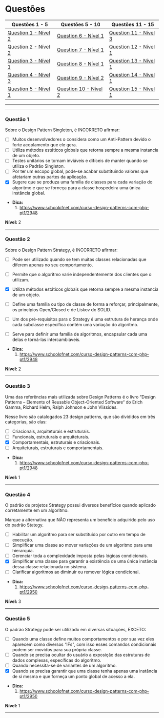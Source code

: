 # Questões

| Questões 1 - 5            | Questões 5 - 10             | Questões 11 - 15            |
|---------------------------|-----------------------------|-----------------------------|
| [Question 1 - Nível 2][1] | [Question 6 - Nível 1][6]   | [Question 11 - Nível 3][11] |
| [Question 2 - Nível 2][2] | [Question 7 - Nível 1][7]   | [Question 12 - Nível 1][12] |
| [Question 3 - Nível 1][3] | [Question 8 - Nível 1][8]   | [Question 13 - Nível 1][13] |
| [Question 4 - Nível 3][4] | [Question 9 - Nível 2][9]   | [Question 14 - Nível 1][14] |
| [Question 5 - Nível 1][5] | [Question 10 - Nível 2][10] | [Question 15 - Nível 1][15] |
                     
***

[1]:#questão-1
[2]:#questão-2
[3]:#questão-3
[4]:#questão-4
[5]:#questão-5
[6]:#questão-6
[7]:#questão-7
[8]:#questão-8
[9]:#questão-9
[10]:#questão-10
[11]:#questão-11
[12]:#questão-12
[13]:#questão-13
[14]:#questão-14
[15]:#questão-15

***

### Questão 1

Sobre o Design Pattern Singleton, é INCORRETO afirmar:

- [ ] Muitos desenvolvedores o considera como um Anti-Pattern devido o forte acoplamento que ele gera.
- [ ] Utiliza métodos estáticos globais que retorna sempre a mesma instancia de um objeto.
- [ ] Testes unitários se tornam inviáveis e difíceis de manter quando se utiliza o Padrão Singleton.
- [ ] Por ter um escopo global, pode-se acabar substituindo valores que afetariam outras partes da aplicação.
- [x] Sugere que se produza uma família de classes para cada variação do algoritmo e que se forneça para a classe hospedeira uma única instância global.

* **Dica:**
    1. <https://www.schoolofnet.com/curso-design-patterns-com-php-pt1/2948>

**Nível:** 2

***

### Questão 2

Sobre o Design Pattern Strategy, é INCORRETO afirmar:

- [ ] Pode ser utilizado quando se tem muitas classes relacionadas que diferem apenas no seu comportamento.
- [ ] Permite que o algoritmo varie independentemente dos clientes que o utilizam.
- [x] Utiliza métodos estáticos globais que retorna sempre a mesma instancia de um objeto.
- [ ] Define uma família ou tipo de classe de forma a reforçar, principalmente, os princípios Open/Closed e de Liskov do SOLID.
- [ ] Um dos pré-requisitos para o Strategy é uma estrutura de herança onde cada subclasse específica contém uma variação do algoritmo.
- [ ] Serve para definir uma família de algoritmos, encapsular cada uma delas e torná-las intercambiáveis.


* **Dica:**
    1. <https://www.schoolofnet.com/curso-design-patterns-com-php-pt1/2948>

**Nível:** 2

***

### Questão 3

Uma das referências mais utilizada sobre Design Patterns é o livro “Design Patterns – Elements of Reusable Object-Oriented Software“ do Erich Gamma, Richard Helm, Ralph Johnson e John Vlissides.

Nesse livro são catalogados 23 design patterns, que são divididos em três categorias, são elas:


- [ ] Criacionais, arquiteturais e estruturais.
- [ ] Funcionais, estruturais e arquiteturais.
- [x] Comportamentais, estruturais e criacionais.
- [ ] Arquiteturais, estruturais e comportamentais.

* **Dica:**
    1. <https://www.schoolofnet.com/curso-design-patterns-com-php-pt1/2948>

**Nível:** 1

***

### Questão 4

O padrão de projetos Strategy possui diversos benefícios quando aplicado corretamente em um algoritmo.

Marque a alternativa que NÂO representa um benefício adquirido pelo uso do padrão Stategy.


- [ ] Habilitar um algoritmo para ser substituído por outro em tempo de execução.
- [ ] Simplificar uma classe ao mover variações de um algoritmo para uma hierarquia.
- [ ] Gerenciar toda a complexidade imposta pelas lógicas condicionais.
- [x] Simplificar uma classe para garantir a existência de uma única instância dessa classe relacionada no sistema.
- [ ] Clarificar algoritmos ao diminuir ou remover lógica condicional.

* **Dica:**
    1. <https://www.schoolofnet.com/curso-design-patterns-com-php-pt1/2950>

**Nível:** 3

***

### Questão 5

O padrão Strategy pode ser utilizado em diversas situações, EXCETO:

- [ ] Quando uma classe define muitos comportamentos e por sua vez eles aparecem como diversos “IFs", com isso esses comandos condicionais podem ser movidos para sua própria classe.
- [ ] Quando se precisa ocultar do usuário a exposição das estruturas de dados complexas, específicas do algoritmo.
- [ ] Quando necessita-se de variantes de um algoritmo.
- [x] Quando se precisa garantir que uma classe tenha apenas uma instância de si mesma e que forneça um ponto global de acesso a ela.

* **Dica:**
    1. <https://www.schoolofnet.com/curso-design-patterns-com-php-pt1/2950>

**Nível:** 1

***